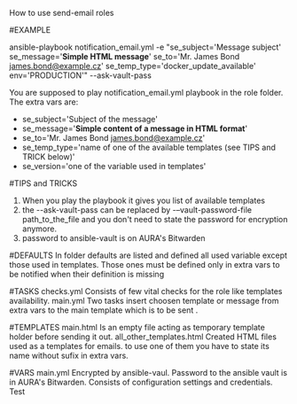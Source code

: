 How to use send-email roles

#EXAMPLE

  ansible-playbook notification_email.yml -e "se_subject='Message subject' se_message='<b>Simple HTML message</b>' se_to='Mr. James Bond <james.bond@example.cz>' se_temp_type='docker_update_available' env='PRODUCTION'" --ask-vault-pass

You are supposed to play notification_email.yml playbook in the role folder. The extra vars are:
  - se_subject='Subject of the message'
  - se_message='<b>Simple content of a message in HTML format</b>'
  - se_to='Mr. James Bond <james.bond@example.cz>'
  - se_temp_type='name of one of the available templates (see TIPS and TRICK below)'
  - se_version='one of the variable used in templates'

#TIPS and TRICKS
  1) When you play the playbook it gives you list of available templates
  2) the --ask-vault-pass can be replaced by -–vault-password-file path_to_the_file and you don't need to state the password for encryption anymore.
  3) password to ansible-vault is on AURA's Bitwarden  

#DEFAULTS
In folder defaults are listed and defined all used variable except those used in templates. Those ones must be defined only in extra vars to be notified when their definition is missing

#TASKS
  checks.yml
    Consists of few vital checks for the role like templates availability.
  main.yml
    Two tasks insert choosen template or message from extra vars to the main template which is to be sent  .

#TEMPLATES
  main.html
    Is an empty file acting as temporary template holder before sending it out.
  all_other_templates.html
    Created HTML files used as a templates for emails. to use one of them you have to state its name without sufix in extra vars.

#VARS
  main.yml
    Encrypted by ansible-vaul. Password to the ansible vault is in AURA's Bitwarden.
    Consists of configuration settings and credentials. Test
